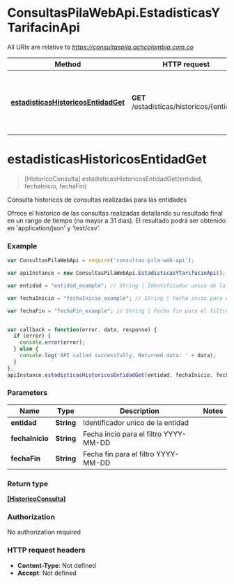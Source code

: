 # ConsultasPilaWebApi.EstadisticasYTarifacinApi

All URIs are relative to *https://consultaspila.achcolombia.com.co*

Method | HTTP request | Description
------------- | ------------- | -------------
[**estadisticasHistoricosEntidadGet**](EstadisticasYTarifacinApi.md#estadisticasHistoricosEntidadGet) | **GET** /estadisticas/historicos/{entidad} | Consulta historicos de consultas realizadas para las entidades


<a name="estadisticasHistoricosEntidadGet"></a>
# **estadisticasHistoricosEntidadGet**
> [HistoricoConsulta] estadisticasHistoricosEntidadGet(entidad, fechaInicio, fechaFin)

Consulta historicos de consultas realizadas para las entidades

Ofrece el historico de las consultas realizadas detallando su resultado final en un rango de tiempo (no mayor a 31 dias). El resultado podrá ser obtenido en &#39;application/json&#39; y &#39;text/csv&#39;. 

### Example
```javascript
var ConsultasPilaWebApi = require('consultas-pila-web-api');

var apiInstance = new ConsultasPilaWebApi.EstadisticasYTarifacinApi();

var entidad = "entidad_example"; // String | Identificador unico de la entidad

var fechaInicio = "fechaInicio_example"; // String | Fecha incio para el filtro YYYY-MM-DD

var fechaFin = "fechaFin_example"; // String | Fecha fin para el filtro YYYY-MM-DD


var callback = function(error, data, response) {
  if (error) {
    console.error(error);
  } else {
    console.log('API called successfully. Returned data: ' + data);
  }
};
apiInstance.estadisticasHistoricosEntidadGet(entidad, fechaInicio, fechaFin, callback);
```

### Parameters

Name | Type | Description  | Notes
------------- | ------------- | ------------- | -------------
 **entidad** | **String**| Identificador unico de la entidad | 
 **fechaInicio** | **String**| Fecha incio para el filtro YYYY-MM-DD | 
 **fechaFin** | **String**| Fecha fin para el filtro YYYY-MM-DD | 

### Return type

[**[HistoricoConsulta]**](HistoricoConsulta.md)

### Authorization

No authorization required

### HTTP request headers

 - **Content-Type**: Not defined
 - **Accept**: Not defined

